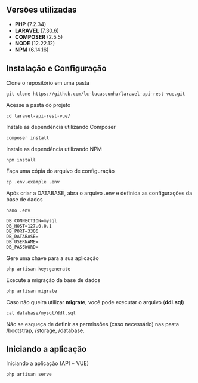 ## Versões utilizadas

- **PHP** (7.2.34)
- **LARAVEL** (7.30.6)
- **COMPOSER** (2.5.5)
- **NODE** (12.22.12)
- **NPM** (6.14.16)

## Instalação e Configuração

Clone o repositório em uma pasta
```
git clone https://github.com/lc-lucascunha/laravel-api-rest-vue.git
```

Acesse a pasta do projeto
```
cd laravel-api-rest-vue/
```

Instale as dependência utilizando Composer
```
composer install
```

Instale as dependência utilizando NPM
```
npm install
```

Faça uma cópia do arquivo de configuração
```
cp .env.example .env
```

Após criar a DATABASE, abra o arquivo .env e definida as configurações da base de dados 
```
nano .env
```
```
DB_CONNECTION=mysql
DB_HOST=127.0.0.1
DB_PORT=3306
DB_DATABASE=
DB_USERNAME=
DB_PASSWORD=
```

Gere uma chave para a sua aplicação
```
php artisan key:generate
```

Execute a migração da base de dados
```
php artisan migrate
```

Caso não queira utilizar **migrate**, você pode executar o arquivo (**ddl.sql**)
```
cat database/mysql/ddl.sql
```
Não se esqueça de definir as permissões (caso necessário) nas pasta /bootstrap, /storage, /database.

## Iniciando a aplicação

Iniciando a aplicação (API + VUE)
```
php artisan serve
```


